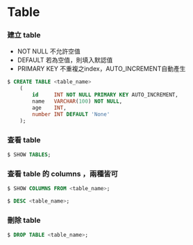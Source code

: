 # Table 
### 建立 table
* NOT NULL 不允許空值
* DEFAULT  若為空值，則填入默認值
* PRIMARY KEY 不重複之index，AUTO_INCREMENT自動產生
```sql
$ CREATE TABLE <table_name>
    (
        id     INT NOT NULL PRIMARY KEY AUTO_INCREMENT,
        name   VARCHAR(100) NOT NULL,
        age    INT,
        number INT DEFAULT 'None'
    );
```
### 查看 table
```sql
$ SHOW TABLES;
```
### 查看 table 的 columns ，兩種皆可
```sql
$ SHOW COLUMNS FROM <table_name>;
```
```sql
$ DESC <table_name>;
```
### 刪除 table
```sql
$ DROP TABLE <table_name>;
```